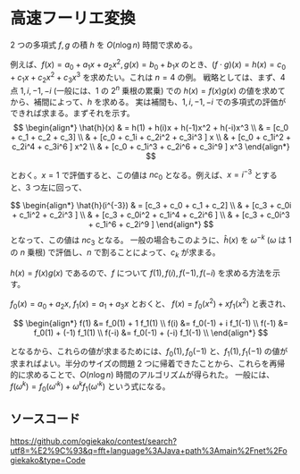 # 高速フーリエ変換

2 つの多項式 $f, g$ の積 $h$ を $O(n \log n)$ 時間で求める。

例えば、$f(x) = a_0 + a_1x + a_2x^2, g(x) = b_0 + b_1x$ のとき、$(f\cdot g)(x) = h(x) = c_0 + c_1x + c_2x^2 + c_3x^3$ を求めたい。これは $n = 4$ の例。
戦略としては、まず、4 点 $1, i, -1, -i$ (一般には、1 の $2^n$ 乗根の累乗) での $h(x) = f(x)g(x)$ の値を求めてから、補間によって、$h$ を求める。
実は補間も、$1, i, -1, -i$ での多項式の評価ができれば求まる。まずそれを示す。
$$
\begin{align*}
\hat{h}(x) & = h(1) + h(i)x + h(-1)x^2 + h(-i)x^3 \\
           & = [c_0 + c_1 + c_2 + c_3] \\
           & + [c_0 + c_1i + c_2i^2 + c_3i^3 ] x \\
           & + [c_0 + c_1i^2 + c_2i^4 + c_3i^6 ] x^2 \\
           & + [c_0 + c_1i^3 + c_2i^6 + c_3i^9 ] x^3 
\end{align*}
$$

とおく。$x=1$ で評価すると、この値は $nc_0$ となる。例えば、$x=i^{-3}$ とすると、3 つ左に回って、

$$
\begin{align*}
\hat{h}(i^{-3}) & = [c_3 + c_0    + c_1    + c_2]     \\
              & + [c_3 + c_0i   + c_1i^2 + c_2i^3 ] \\
              & + [c_3 + c_0i^2 + c_1i^4 + c_2i^6 ] \\
              & + [c_3 + c_0i^3 + c_1i^6 + c_2i^9 ] 
\end{align*}
$$
となって、この値は $nc_3$ となる。
一般の場合もこのように、$\hat{h}(x)$ を $\omega^{-k}$ ($\omega$ は 1 の $n$ 乗根) で評価し、$n$ で割ることによって、$c_k$ が求まる。


$h(x) = f(x)g(x)$ であるので、$f$ について $f(1), f(i), f(-1), f(-i)$ を求める方法を示す。

$f_0(x) = a_0 + a_2x$, $f_1(x) = a_1 + a_3x$ とおくと、 $f(x) = f_0(x^2) + xf_1(x^2)$ と表され、

$$
\begin{align*}
f(1)  &= f_0(1)  + 1 f_1(1) \\
f(i)  &= f_0(-1) + i f_1(-1) \\
f(-1) &= f_0(1)  + (-1) f_1(1) \\
f(-i) &= f_0(-1) + (-i) f_1(-1) \\
\end{align*}
$$ 

となるから、これらの値が求まるためには、$f_0(1), f_0(-1)$ と、$f_1(1), f_1(-1)$ の値が求まればよい。半分のサイズの問題 2 つに帰着できたことから、これらを再帰的に求めることで、$O(n \log n)$ 時間のアルゴリズムが得られた。
一般には、$f(\omega^k) = f_0(\omega'^ k) + \omega^k f_1(\omega' ^k)$ という式になる。

## ソースコード
https://github.com/ogiekako/contest/search?utf8=%E2%9C%93&q=fft+language%3AJava+path%3Amain%2Fnet%2Fogiekako&type=Code

